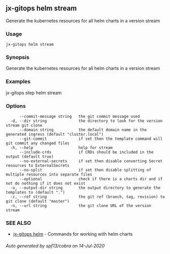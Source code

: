 ## jx-gitops helm stream

Generate the kubernetes resources for all helm charts in a version stream

### Usage

```
jx-gitops helm stream
```

### Synopsis

Generate the kubernetes resources for all helm charts in a version stream

### Examples

  jx-gitops step helm stream

### Options

```
      --commit-message string   the git commit message used
  -d, --dir string              the directory to look for the version stream git clone
      --domain string           the default domain name in the generated ingress (default "cluster.local")
      --git-commit              if set then the template command will git commit any changed files
  -h, --help                    help for stream
      --include-crds            if CRDs should be included in the output (default true)
      --no-external-secrets     if set then disable converting Secret resources to ExternalSecrets
      --no-split                if set then disable splitting of multiple resources into separate files
      --optional                check if there is a charts dir and if not do nothing if it does not exist
  -o, --output-dir string       the output directory to generate the templates to (default ".")
  -c, --ref string              the git ref (branch, tag, revision) to git clone (default "master")
  -n, --url string              the git clone URL of the version stream
```

### SEE ALSO

* [jx-gitops helm](jx-gitops_helm.md)	 - Commands for working with helm charts

###### Auto generated by spf13/cobra on 14-Jul-2020
